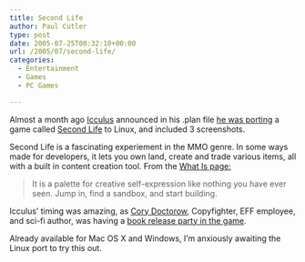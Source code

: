 ```yaml
---
title: Second Life
author: Paul Cutler
type: post
date: 2005-07-25T00:32:10+00:00
url: /2005/07/second-life/
categories:
  - Entertainment
  - Games
  - PC Games

---
```

Almost a month ago [Icculus][1] announced in his .plan file [he was porting][2] a game called [Second Life][3] to Linux, and included 3 screenshots.

Second Life is a fascinating experiement in the MMO genre. In some ways made for developers, it lets you own land, create and trade various items, all with a built in content creation tool. From the [What Is page:][4]

> It is a palette for creative self-expression like nothing you have ever seen. Jump in, find a sandbox, and start building.

Icculus&#8217; timing was amazing, as [Cory Doctorow][5], Copyfighter, EFF employee, and sci-fi author, was having a [book release party in the game][6].

Already available for Mac OS X and Windows, I&#8217;m anxiously awaiting the Linux port to try this out.

 [1]: http://www.icculus.org
 [2]: http://icculus.org/cgi-bin/finger/finger.pl?user=icculus&date=2005-06-25&time=20-28-10
 [3]: http://secondlife.com/
 [4]: http://www.secondlife.com/whatis/
 [5]: http://www.craphound.net
 [6]: http://www.boingboing.net/2005/07/06/virtual_edition_of_c.html